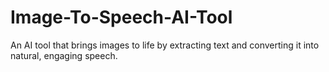 # Image-To-Speech-AI-Tool
An AI tool that brings images to life by extracting text and converting it into natural, engaging speech.
